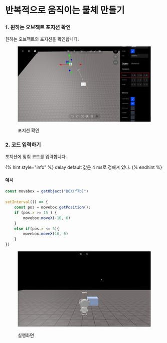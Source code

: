 # 반복적으로 움직이는 물체 만들기

### 1. 원하는 오브젝트 포지션 확인

원하는 오브젝트의 포지션을 확인합니다.

<figure><img src="../.gitbook/assets/반복적으로 움직이는 물체.png" alt=""><figcaption><p>포지션 확인</p></figcaption></figure>

### 2. 코드 입력하기

포지션에 맞춰 코드를 입력합니다.

{% hint style="info" %}
delay default 값은 4 ms로 정해져 있다.
{% endhint %}

#### 예시

```javascript
const movebox = getObject("BOX(f7b)")

setInterval(() => {
    const pos = movebox.getPosition();
    if (pos.x >= 15 ) {
        movebox.moveX(-10, 6)
    }
    else if(pos.x <= 5){
        movebox.moveX(10, 6)
    }
})
```

<figure><img src="../.gitbook/assets/반복적으로 움직이는 물체 만들기.gif" alt=""><figcaption><p>실행화면</p></figcaption></figure>
